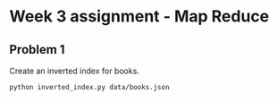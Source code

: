 # Week 3 assignment - Map Reduce

## Problem 1

Create an inverted index for books.

```python inverted_index.py data/books.json```
